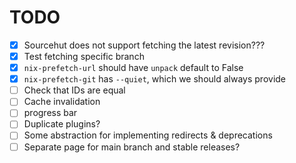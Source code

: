 # TODO

- [x] Sourcehut does not support fetching the latest revision???
- [x] Test fetching specific branch
- [x] `nix-prefetch-url` should have `unpack` default to False
- [x] `nix-prefetch-git` has `--quiet`, which we should always provide
- [ ] Check that IDs are equal
- [ ] Cache invalidation
- [ ] progress bar
- [ ] Duplicate plugins?
- [ ] Some abstraction for implementing redirects & deprecations
- [ ] Separate page for main branch and stable releases?
